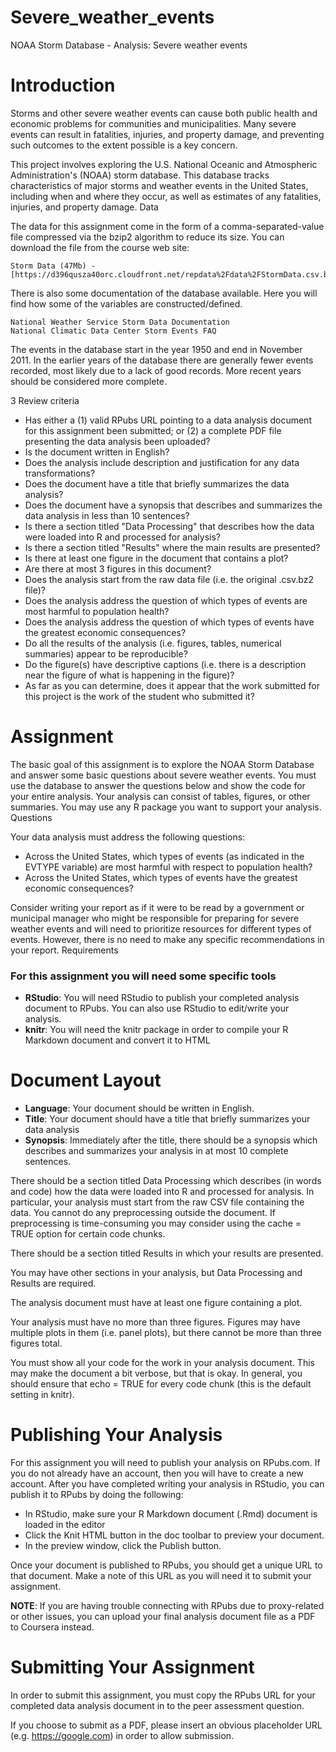 # Severe_weather_events
NOAA Storm Database - Analysis: Severe weather events

# Introduction

Storms and other severe weather events can cause both public health and economic problems for communities and municipalities. Many severe events can result in fatalities, injuries, and property damage, and preventing such outcomes to the extent possible is a key concern.

This project involves exploring the U.S. National Oceanic and Atmospheric Administration's (NOAA) storm database. This database tracks characteristics of major storms and weather events in the United States, including when and where they occur, as well as estimates of any fatalities, injuries, and property damage.
Data

The data for this assignment come in the form of a comma-separated-value file compressed via the bzip2 algorithm to reduce its size. You can download the file from the course web site:

    Storm Data (47Mb) - [https://d396qusza40orc.cloudfront.net/repdata%2Fdata%2FStormData.csv.bz2]

There is also some documentation of the database available. Here you will find how some of the variables are constructed/defined.

    National Weather Service Storm Data Documentation
    National Climatic Data Center Storm Events FAQ

The events in the database start in the year 1950 and end in November 2011. In the earlier years of the database there are generally fewer events recorded, most likely due to a lack of good records. More recent years should be considered more complete.

3 Review criteria

* Has either a (1) valid RPubs URL pointing to a data analysis document for this assignment been submitted; or (2) a complete PDF file presenting the data analysis been uploaded?
* Is the document written in English?
* Does the analysis include description and justification for any data transformations?
* Does the document have a title that briefly summarizes the data analysis?
* Does the document have a synopsis that describes and summarizes the data analysis in less than 10 sentences?
* Is there a section titled "Data Processing" that describes how the data were loaded into R and processed for analysis?
* Is there a section titled "Results" where the main results are presented?
* Is there at least one figure in the document that contains a plot?
* Are there at most 3 figures in this document?
* Does the analysis start from the raw data file (i.e. the original .csv.bz2 file)?
* Does the analysis address the question of which types of events are most harmful to population health?
* Does the analysis address the question of which types of events have the greatest economic consequences?
* Do all the results of the analysis (i.e. figures, tables, numerical summaries) appear to be reproducible?
* Do the figure(s) have descriptive captions (i.e. there is a description near the figure of what is happening in the figure)?
* As far as you can determine, does it appear that the work submitted for this project is the work of the student who submitted it?

# Assignment

The basic goal of this assignment is to explore the NOAA Storm Database and answer some basic questions about severe weather events. You must use the database to answer the questions below and show the code for your entire analysis. Your analysis can consist of tables, figures, or other summaries. You may use any R package you want to support your analysis.
Questions

Your data analysis must address the following questions:

* Across the United States, which types of events (as indicated in the EVTYPE variable) are most harmful with respect to population health?
* Across the United States, which types of events have the greatest economic consequences?

Consider writing your report as if it were to be read by a government or municipal manager who might be responsible for preparing for severe weather events and will need to prioritize resources for different types of events. However, there is no need to make any specific recommendations in your report.
Requirements

### For this assignment you will need some specific tools

* **RStudio**: You will need RStudio to publish your completed analysis document to RPubs. You can also use RStudio to edit/write your analysis.
* **knitr**: You will need the knitr package in order to compile your R Markdown document and convert it to HTML

# Document Layout

* **Language**: Your document should be written in English.
* **Title**: Your document should have a title that briefly summarizes your data analysis
* **Synopsis**: Immediately after the title, there should be a synopsis which describes and summarizes your analysis in at most 10 complete sentences.


There should be a section titled Data Processing which describes (in words and code) how the data were loaded into R and processed for analysis. In particular, your analysis must start from the raw CSV file containing the data. You cannot do any preprocessing outside the document. If preprocessing is time-consuming you may consider using the cache = TRUE option for certain code chunks.

There should be a section titled Results in which your results are presented.

You may have other sections in your analysis, but Data Processing and Results are required.

The analysis document must have at least one figure containing a plot.

Your analysis must have no more than three figures. Figures may have multiple plots in them (i.e. panel plots), but there cannot be more than three figures total.

You must show all your code for the work in your analysis document. This may make the document a bit verbose, but that is okay. In general, you should ensure that echo = TRUE for every code chunk (this is the default setting in knitr).

# Publishing Your Analysis

For this assignment you will need to publish your analysis on RPubs.com. If you do not already have an account, then you will have to create a new account. After you have completed writing your analysis in RStudio, you can publish it to RPubs by doing the following:

* In RStudio, make sure your R Markdown document (.Rmd) document is loaded in the editor
* Click the Knit HTML button in the doc toolbar to preview your document.
* In the preview window, click the Publish button.

Once your document is published to RPubs, you should get a unique URL to that document. Make a note of this URL as you will need it to submit your assignment.

**NOTE**: If you are having trouble connecting with RPubs due to proxy-related or other issues, you can upload your final analysis document file as a PDF to Coursera instead.


# Submitting Your Assignment

In order to submit this assignment, you must copy the RPubs URL for your completed data analysis document in to the peer assessment question.

If you choose to submit as a PDF, please insert an obvious placeholder URL (e.g. https://google.com) in order to allow submission.
